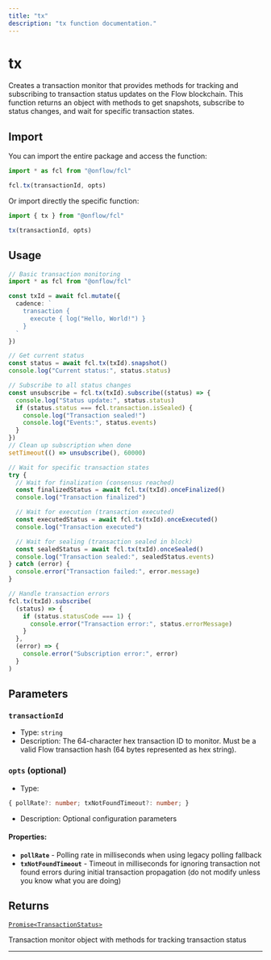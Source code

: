 ```yaml
---
title: "tx"
description: "tx function documentation."
---
```


<!-- THIS DOCUMENT IS AUTO-GENERATED FROM [onflow/fcl/../fcl-core/src/transaction/transaction.ts](https://github.com/onflow/fcl-js/tree/master/packages/fcl/../fcl-core/src/transaction/transaction.ts). DO NOT EDIT MANUALLY -->

# tx

Creates a transaction monitor that provides methods for tracking and subscribing to
transaction status updates on the Flow blockchain. This function returns an object with methods
to get snapshots, subscribe to status changes, and wait for specific transaction states.

## Import

You can import the entire package and access the function:

```typescript
import * as fcl from "@onflow/fcl"

fcl.tx(transactionId, opts)
```

Or import directly the specific function:

```typescript
import { tx } from "@onflow/fcl"

tx(transactionId, opts)
```

## Usage

```typescript
// Basic transaction monitoring
import * as fcl from "@onflow/fcl"

const txId = await fcl.mutate({
  cadence: `
    transaction {
      execute { log("Hello, World!") }
    }
  `
})

// Get current status
const status = await fcl.tx(txId).snapshot()
console.log("Current status:", status.status)

// Subscribe to all status changes
const unsubscribe = fcl.tx(txId).subscribe((status) => {
  console.log("Status update:", status.status)
  if (status.status === fcl.transaction.isSealed) {
    console.log("Transaction sealed!")
    console.log("Events:", status.events)
  }
})
// Clean up subscription when done
setTimeout(() => unsubscribe(), 60000)

// Wait for specific transaction states
try {
  // Wait for finalization (consensus reached)
  const finalizedStatus = await fcl.tx(txId).onceFinalized()
  console.log("Transaction finalized")

  // Wait for execution (transaction executed)
  const executedStatus = await fcl.tx(txId).onceExecuted()
  console.log("Transaction executed")

  // Wait for sealing (transaction sealed in block)
  const sealedStatus = await fcl.tx(txId).onceSealed()
  console.log("Transaction sealed:", sealedStatus.events)
} catch (error) {
  console.error("Transaction failed:", error.message)
}

// Handle transaction errors
fcl.tx(txId).subscribe(
  (status) => {
    if (status.statusCode === 1) {
      console.error("Transaction error:", status.errorMessage)
    }
  },
  (error) => {
    console.error("Subscription error:", error)
  }
)
```

## Parameters

### `transactionId` 


- Type: `string`
- Description: The 64-character hex transaction ID to monitor. Must be a valid
Flow transaction hash (64 bytes represented as hex string).

### `opts` (optional)


- Type: 
```typescript
{ pollRate?: number; txNotFoundTimeout?: number; }
```
- Description: Optional configuration parameters

#### Properties:

- **`pollRate`**  - Polling rate in milliseconds when using legacy polling fallback
- **`txNotFoundTimeout`**  - Timeout in milliseconds for ignoring transaction
not found errors during initial transaction propagation (do not modify unless you know what you are doing)


## Returns

[`Promise<TransactionStatus>`](../types#transactionstatus)


Transaction monitor object with methods for tracking transaction status

---